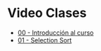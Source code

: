 # Video Clases

* [00 - Introducción al curso](https://youtu.be/UT2z0kRnWV0)
* [01 - Selection Sort](https://youtu.be/TPkaSIT91qE)
